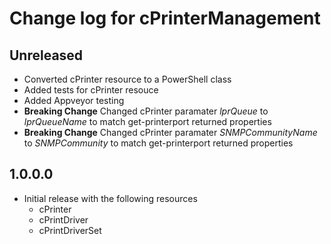 # Change log for cPrinterManagement

## Unreleased

* Converted cPrinter resource to a PowerShell class
* Added tests for cPrinter resouce
* Added Appveyor testing
* **Breaking Change** Changed cPrinter paramater _lprQueue_ to _lprQueueName_ to match get-printerport returned properties
* **Breaking Change** Changed cPrinter paramater _SNMPCommunityName_ to _SNMPCommunity_ to match get-printerport returned properties


## 1.0.0.0

* Initial release with the following resources
  * cPrinter
  * cPrintDriver
  * cPrintDriverSet
